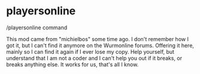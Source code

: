 # playersonline
/playersonline command

This mod came from "michielbos" some time ago. 
I don't remember how I got it, but I can't find it anymore on the Wurmonline forums.
Offering it here, mainly so I can find it again if I ever lose my copy.
Help yourself, but understand that I am not a coder and I can't help you out if it breaks, or breaks anything else.
It works for us, that's all I know.
